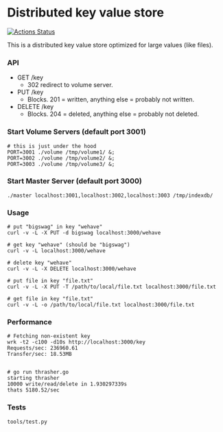 # Distributed key value store
[![Actions Status](https://github.com/fmeringdal/distributedkv/workflows/Build/badge.svg)](https://github.com/fmeringdal/distributedkv/actions)

This is a distributed key value store optimized for large values (like files).


### API

- GET /key
  - 302 redirect to volume server.
- PUT /key
  - Blocks. 201 = written, anything else = probably not written.
- DELETE /key
  - Blocks. 204 = deleted, anything else = probably not deleted.

### Start Volume Servers (default port 3001)

```
# this is just under the hood
PORT=3001 ./volume /tmp/volume1/ &;
PORT=3002 ./volume /tmp/volume2/ &;
PORT=3003 ./volume /tmp/volume3/ &;
```

### Start Master Server (default port 3000)

```
./master localhost:3001,localhost:3002,localhost:3003 /tmp/indexdb/
```


### Usage

```
# put "bigswag" in key "wehave"
curl -v -L -X PUT -d bigswag localhost:3000/wehave

# get key "wehave" (should be "bigswag")
curl -v -L localhost:3000/wehave

# delete key "wehave"
curl -v -L -X DELETE localhost:3000/wehave

# put file in key "file.txt"
curl -v -L -X PUT -T /path/to/local/file.txt localhost:3000/file.txt

# get file in key "file.txt"
curl -v -L -o /path/to/local/file.txt localhost:3000/file.txt
```

### Performance

```
# Fetching non-existent key
wrk -t2 -c100 -d10s http://localhost:3000/key
Requests/sec: 236960.61
Transfer/sec: 18.53MB


# go run thrasher.go
starting thrasher
10000 write/read/delete in 1.930297339s
thats 5180.52/sec
```

### Tests
```
tools/test.py
```
